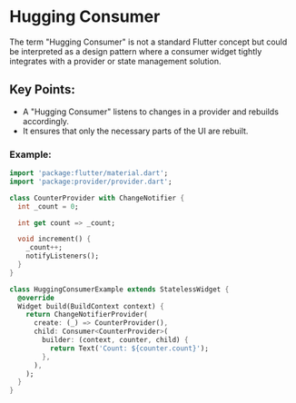 # Hugging Consumer

The term "Hugging Consumer" is not a standard Flutter concept but could be interpreted as a design pattern where a consumer widget tightly integrates with a provider or state management solution.

## Key Points:
- A "Hugging Consumer" listens to changes in a provider and rebuilds accordingly.
- It ensures that only the necessary parts of the UI are rebuilt.

### Example:
```dart
import 'package:flutter/material.dart';
import 'package:provider/provider.dart';

class CounterProvider with ChangeNotifier {
  int _count = 0;

  int get count => _count;

  void increment() {
    _count++;
    notifyListeners();
  }
}

class HuggingConsumerExample extends StatelessWidget {
  @override
  Widget build(BuildContext context) {
    return ChangeNotifierProvider(
      create: (_) => CounterProvider(),
      child: Consumer<CounterProvider>(
        builder: (context, counter, child) {
          return Text('Count: ${counter.count}');
        },
      ),
    );
  }
}
```